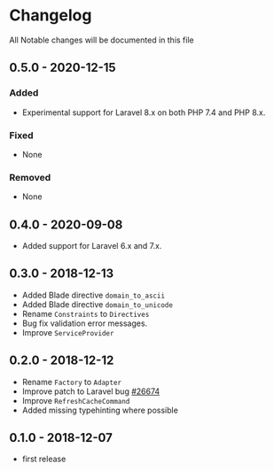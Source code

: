 # Changelog

All Notable changes will be documented in this file

## 0.5.0 - 2020-12-15

### Added

- Experimental support for Laravel 8.x on both PHP 7.4 and PHP 8.x.

### Fixed

- None

### Removed

- None

## 0.4.0 - 2020-09-08

- Added support for Laravel 6.x and 7.x.

## 0.3.0 - 2018-12-13

- Added Blade directive `domain_to_ascii`
- Added Blade directive `domain_to_unicode`
- Rename `Constraints` to `Directives`
- Bug fix validation error messages.
- Improve `ServiceProvider`

## 0.2.0 - 2018-12-12

- Rename `Factory` to `Adapter`
- Improve patch to Laravel bug [#26674](https://github.com/laravel/framework/issues/26674)
- Improve `RefreshCacheCommand`
- Added missing typehinting where possible

## 0.1.0 - 2018-12-07

- first release

